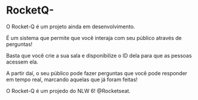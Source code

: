 # RocketQ-

O Rocket-Q é um projeto ainda em desenvolvimento.


É um sistema que permite que você interaja com seu público através de perguntas!


Basta que você crie a sua sala e disponibilize o ID dela para que as pessoas acessem ela.

A partir daí, o seu público pode fazer perguntas que você pode responder em tempo real, marcando aquelas que já foram feitas!


O Rocket-Q é um projedo do NLW 6! @Rocketseat.
